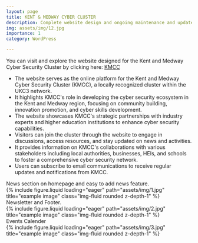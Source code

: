 ```yaml
---
layout: page
title: KENT & MEDWAY CYBER CLUSTER
description: Complete website design and ongoing maintenance and updates.
img: assets/img/12.jpg
importance: 1
category: WordPress

---
```


You can visit and explore the website designed for the Kent and Medway Cyber Security Cluster by clicking here: <a href="https://kmcc-uk.org/">KMCC</a>

- The website serves as the online platform for the Kent and Medway Cyber Security Cluster (KMCC), a locally recognized cluster within the UKC3 network.
- It highlights KMCC's role in developing the cyber security ecosystem in the Kent and Medway region, focusing on community building, innovation promotion, and cyber skills development.
- The website showcases KMCC's strategic partnerships with industry experts and higher education institutions to enhance cyber security capabilities.
- Visitors can join the cluster through the website to engage in discussions, access resources, and stay updated on news and activities.
- It provides information on KMCC's collaborations with various stakeholders including local authorities, businesses, HEIs, and schools to foster a comprehensive cyber security network.
- Users can subscribe to email communications to receive regular updates and notifications from KMCC.

<div class="caption">
    News section on homepage and easy to add news feature.
</div>
<div class="row">
    <div class="col-sm mt-3 mt-md-0">
        {% include figure.liquid loading="eager" path="assets/img/1.jpg" title="example image" class="img-fluid rounded z-depth-1" %}
    </div>
</div>

<div class="caption">
    Newsletter and Footer.
</div>
<div class="row">
    <div class="col-sm mt-3 mt-md-0">
        {% include figure.liquid loading="eager" path="assets/img/2.jpg" title="example image" class="img-fluid rounded z-depth-1" %}
    </div>
</div>

<div class="caption">
    Events Calender
</div>
<div class="row">
    <div class="col-sm mt-3 mt-md-0">
        {% include figure.liquid loading="eager" path="assets/img/3.jpg" title="example image" class="img-fluid rounded z-depth-1" %}
    </div>
</div>